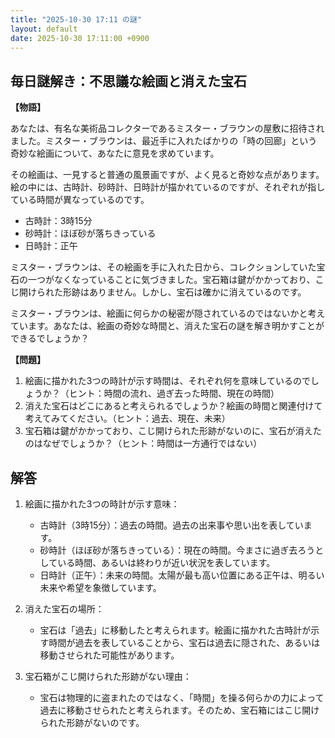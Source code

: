```yaml
---
title: "2025-10-30 17:11 の謎"
layout: default
date: 2025-10-30 17:11:00 +0900
---
```

## 毎日謎解き：不思議な絵画と消えた宝石

**【物語】**

あなたは、有名な美術品コレクターであるミスター・ブラウンの屋敷に招待されました。ミスター・ブラウンは、最近手に入れたばかりの「時の回廊」という奇妙な絵画について、あなたに意見を求めています。

その絵画は、一見すると普通の風景画ですが、よく見ると奇妙な点があります。絵の中には、古時計、砂時計、日時計が描かれているのですが、それぞれが指している時間が異なっているのです。

*   古時計：3時15分
*   砂時計：ほぼ砂が落ちきっている
*   日時計：正午

ミスター・ブラウンは、その絵画を手に入れた日から、コレクションしていた宝石の一つがなくなっていることに気づきました。宝石箱は鍵がかかっており、こじ開けられた形跡はありません。しかし、宝石は確かに消えているのです。

ミスター・ブラウンは、絵画に何らかの秘密が隠されているのではないかと考えています。あなたは、絵画の奇妙な時間と、消えた宝石の謎を解き明かすことができるでしょうか？

**【問題】**

1.  絵画に描かれた3つの時計が示す時間は、それぞれ何を意味しているのでしょうか？（ヒント：時間の流れ、過ぎ去った時間、現在の時間）
2.  消えた宝石はどこにあると考えられるでしょうか？絵画の時間と関連付けて考えてみてください。（ヒント：過去、現在、未来）
3.  宝石箱は鍵がかかっており、こじ開けられた形跡がないのに、宝石が消えたのはなぜでしょうか？（ヒント：時間は一方通行ではない）

## 解答

1.  絵画に描かれた3つの時計が示す意味：

    *   古時計（3時15分）：過去の時間。過去の出来事や思い出を表しています。
    *   砂時計（ほぼ砂が落ちきっている）：現在の時間。今まさに過ぎ去ろうとしている時間、あるいは終わりが近い状況を表しています。
    *   日時計（正午）：未来の時間。太陽が最も高い位置にある正午は、明るい未来や希望を象徴しています。

2.  消えた宝石の場所：

    *   宝石は「過去」に移動したと考えられます。絵画に描かれた古時計が示す時間が過去を表していることから、宝石は過去に隠された、あるいは移動させられた可能性があります。

3.  宝石箱がこじ開けられた形跡がない理由：

    *   宝石は物理的に盗まれたのではなく、「時間」を操る何らかの力によって過去に移動させられたと考えられます。そのため、宝石箱にはこじ開けられた形跡がないのです。
